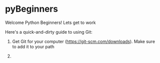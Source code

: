 # pyBeginners
Welcome Python Beginners! Lets get to work

Here's a quick-and-dirty guide to using Git:

1) Get Git for your computer (https://git-scm.com/downloads). Make sure to add it to your path

2)

